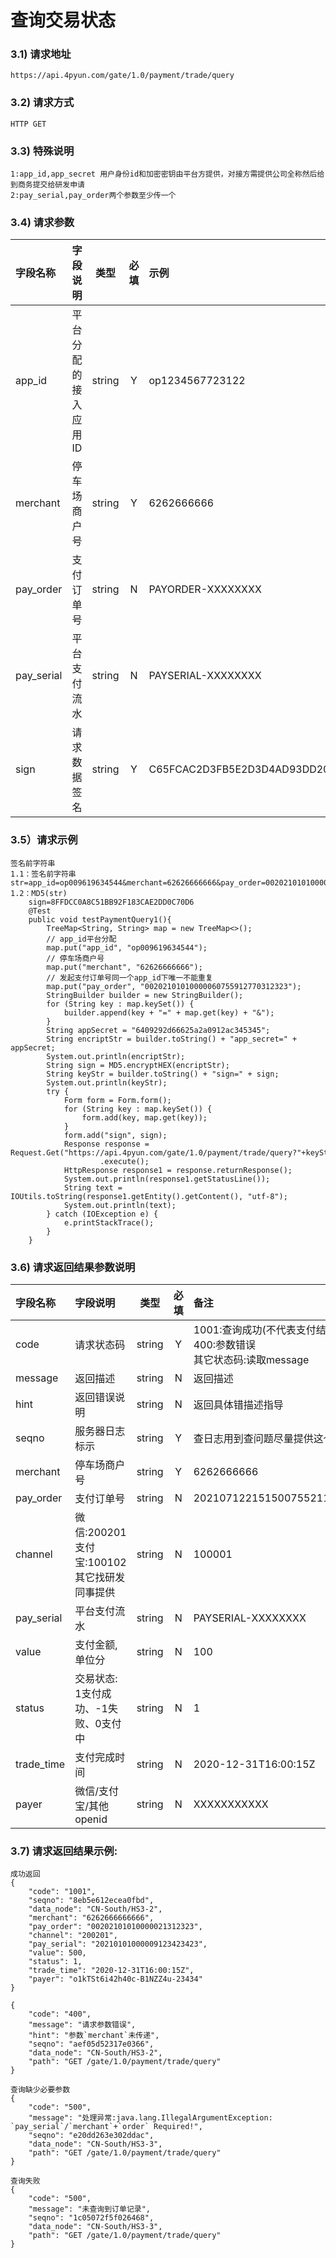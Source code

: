 # 查询交易状态

### 3.1) 请求地址

	https://api.4pyun.com/gate/1.0/payment/trade/query

### 3.2) 请求方式

	HTTP GET

### 3.3) 特殊说明

	1:app_id,app_secret 用户身份id和加密密钥由平台方提供，对接方需提供公司全称然后给到商务提交给研发申请
	2:pay_serial,pay_order两个参数至少传一个

### 3.4) 请求参数

| 字段名称     | 字段说明                                                     |  类型  | 必填 | 示例                                      |
| :----------- | :----------------------------------------------------------- | :----: | :--: | :---------------------------------------- |
| app_id       | 平台分配的接入应用ID                                         | string |  Y   | op1234567723122                           |
| merchant     | 停车场商户号                                                 | string |  Y   | 6262666666                                |
| pay_order    | 支付订单号                                                   | string |  N   | PAYORDER-XXXXXXXX                         |
| pay_serial   | 平台支付流水                                                 | string |  N   | PAYSERIAL-XXXXXXXX                        |
| sign         | 请求数据签名                                                 | string |  Y   | C65FCAC2D3FB5E2D3D4AD93DD20C8C39          |

### 3.5）请求示例

```
签名前字符串
1.1：签名前字符串
str=app_id=op009619634544&merchant=62626666666&pay_order=00202101010000060755912770312323&app_secret=6409292d66625a2a0912ac345345
1.2：MD5(str)
    sign=8FFDCC0A8C51BB92F183CAE2DD0C70D6
    @Test
    public void testPaymentQuery1(){
        TreeMap<String, String> map = new TreeMap<>();
        // app_id平台分配
        map.put("app_id", "op009619634544");
        // 停车场商户号
        map.put("merchant", "62626666666");
        // 发起支付订单号同一个app_id下唯一不能重复
        map.put("pay_order", "00202101010000060755912770312323");
        StringBuilder builder = new StringBuilder();
        for (String key : map.keySet()) {
            builder.append(key + "=" + map.get(key) + "&");
        }
        String appSecret = "6409292d66625a2a0912ac345345";
        String encriptStr = builder.toString() + "app_secret=" + appSecret;
        System.out.println(encriptStr);
        String sign = MD5.encryptHEX(encriptStr);
        String keyStr = builder.toString() + "sign=" + sign;
        System.out.println(keyStr);
        try {
            Form form = Form.form();
            for (String key : map.keySet()) {
                form.add(key, map.get(key));
            }
            form.add("sign", sign);
            Response response = Request.Get("https://api.4pyun.com/gate/1.0/payment/trade/query?"+keyStr)
                    .execute();
            HttpResponse response1 = response.returnResponse();
            System.out.println(response1.getStatusLine());
            String text = IOUtils.toString(response1.getEntity().getContent(), "utf-8");
            System.out.println(text);
        } catch (IOException e) {
            e.printStackTrace();
        }
    }

```


### 3.6) 请求返回结果参数说明
| 字段名称   | 字段说明                                           |  类型  | 必填 | 备注                                                    |
| :--------- | :------------------------------------------------- | :----: | :--: | :------------------------------------------------------ |
| code       | 请求状态码                                         | string |  Y   | 1001:查询成功(不代表支付结果)<br>400:参数错误<br>其它状态码:读取message |
| message    | 返回描述                                           | string |  N   | 返回描述                                                |
| hint       | 返回错误说明                                       | string |  N   | 返回具体错描述指导                                      |
| seqno      | 服务器日志标示                                     | string |  Y   | 查日志用到查问题尽量提供这个值                          |
| merchant   | 停车场商户号                                       | string |  Y   | 6262666666                                              |
| pay_order  | 支付订单号                                         | string |  N   | 20210712215150075521111111                              |
| channel    | 微信:200201<br>支付宝:100102<br>其它找研发同事提供 | string |  N   | 100001                                                  |
| pay_serial | 平台支付流水                                       | string |  N   | PAYSERIAL-XXXXXXXX                                      |
| value      | 支付金额, 单位分                                   | string |  N   | 100                                                     |
| status     | 交易状态: 1支付成功、-1失败、0支付中               | string |  N   | 1                                                       |
| trade_time | 支付完成时间                                       | string |  N   | 2020-12-31T16:00:15Z                                    |
| payer      | 微信/支付宝/其他openid                             | string |  N   | XXXXXXXXXXX                                             |


### 3.7) 请求返回结果示例:


```
成功返回
{
	"code": "1001",
	"seqno": "8eb5e612ecea0fbd",
	"data_node": "CN-South/HS3-2",
	"merchant": "6262666666666",
	"pay_order": "00202101010000021312323",
	"channel": "200201",
	"pay_serial": "20210101000009123423423",
	"value": 500,
	"status": 1,
	"trade_time": "2020-12-31T16:00:15Z",
	"payer": "o1kTSt6i42h40c-B1NZZ4u-23434"
}
```

```
{
	"code": "400",
	"message": "请求参数错误",
	"hint": "参数`merchant`未传递",
	"seqno": "aef05d52317e0366",
	"data_node": "CN-South/HS3-2",
	"path": "GET /gate/1.0/payment/trade/query"
}
```

```
查询缺少必要参数
{
	"code": "500",
	"message": "处理异常:java.lang.IllegalArgumentException: `pay_serial`/`merchant`+`order` Required!",
	"seqno": "e20dd263e302ddac",
	"data_node": "CN-South/HS3-3",
	"path": "GET /gate/1.0/payment/trade/query"
}
```

```
查询失败
{
	"code": "500",
	"message": "未查询到订单记录",
	"seqno": "1c05072f5f026468",
	"data_node": "CN-South/HS3-3",
	"path": "GET /gate/1.0/payment/trade/query"
}
```
